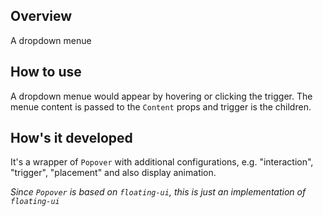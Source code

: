 ## Overview
A dropdown menue

## How to use
A dropdown menue would appear by hovering or clicking the trigger. The menue content is passed to the `Content` props and trigger is the children.

## How's it developed
It's a wrapper of `Popover` with additional configurations, e.g.  "interaction", "trigger", "placement" and also display animation. 

*Since `Popover` is based on `floating-ui`, this is just an implementation of `floating-ui`*
